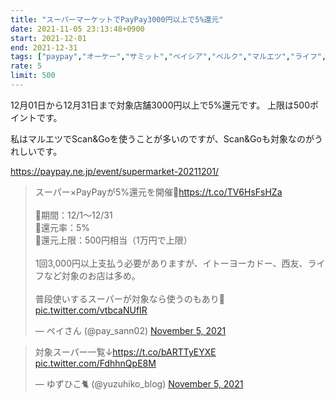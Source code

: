 ```yaml
---
title: "スーパーマーケットでPayPay3000円以上で5%還元"
date: 2021-11-05 23:13:48+0900
start: 2021-12-01
end: 2021-12-31
tags: ["paypay","オーケー","サミット","ベイシア","ベルク","マルエツ","ライフ","北海道","東急ストア","西友"]
rate: 5
limit: 500
---
```


12月01日から12月31日まで対象店舗3000円以上で5%還元です。
上限は500ポイントです。

私はマルエツでScan&Goを使うことが多いのですが、Scan&Goも対象なのがうれしいです。

https://paypay.ne.jp/event/supermarket-20211201/

<blockquote class="twitter-tweet"><p lang="ja" dir="ltr">スーパー×PayPayが5%還元を開催🙌<a href="https://t.co/TV6HsFsHZa">https://t.co/TV6HsFsHZa</a><br><br>🔻期間：12/1〜12/31<br>🔻還元率：5%<br>🔻還元上限：500円相当（1万円で上限）<br><br>1回3,000円以上支払う必要がありますが、イトーヨーカドー、西友、ライフなど対象のお店は多め。<br><br>普段使いするスーパーが対象なら使うのもあり🥳 <a href="https://t.co/vtbcaNUfIR">pic.twitter.com/vtbcaNUfIR</a></p>&mdash; ペイさん (@pay_sann02) <a href="https://twitter.com/pay_sann02/status/1456455501877682179?ref_src=twsrc%5Etfw">November 5, 2021</a></blockquote> <script async src="https://platform.twitter.com/widgets.js" charset="utf-8"></script>
<blockquote class="twitter-tweet"><p lang="ja" dir="ltr">対象スーパー一覧↓<a href="https://t.co/bARTTyEYXE">https://t.co/bARTTyEYXE</a> <a href="https://t.co/FdhhnQpE8M">pic.twitter.com/FdhhnQpE8M</a></p>&mdash; ゆずひこ🐈 (@yuzuhiko_blog) <a href="https://twitter.com/yuzuhiko_blog/status/1456427752291135489?ref_src=twsrc%5Etfw">November 5, 2021</a></blockquote> <script async src="https://platform.twitter.com/widgets.js" charset="utf-8"></script>
